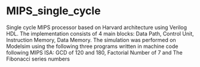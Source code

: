 # MIPS_single_cycle
Single cycle MIPS processor based on Harvard architecture using Verilog HDL. The implementation consists of 4 main blocks: Data Path, Control Unit, Instruction Memory, Data Memory. 
The simulation was performed on Modelsim using the following three programs written in machine code following MIPS ISA: GCD of 120 and 180, Factorial Number of 7 and The Fibonacci series numbers
